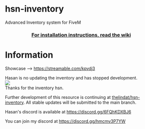 # hsn-inventory
Advanced Inventory system for FiveM
<h3 align='center'> <a href='https://github.com/thelindat/hsn-inventory/wiki'>For installation instructions, read the wiki</a> </h3>


# Information
Showcase --> https://streamable.com/kpvdj3

Hasan is no updating the inventory and has stopped development.  
<img src='https://i.imgur.com/IZStQrx.png'/>  
Thanks for the inventory hsn.

Further development of this resource is continuing at <a href='https://github.com/thelindat/hsn-inventory'>thelindat/hsn-inventory</a>. All stable updates will be submitted to the main branch.

Hasan's discord is available at https://discord.gg/6FQhKDXBJ6

You can join my discord at https://discord.gg/hmcmv3P7YW
